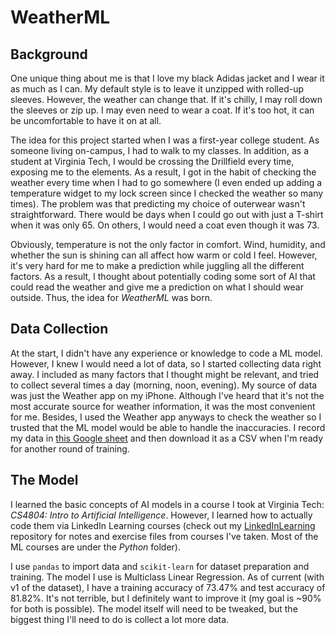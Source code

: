 # WeatherML
## Background
One unique thing about me is that I love my black Adidas jacket and I wear it as
much as I can. My default style is to leave it unzipped with rolled-up sleeves.
However, the weather can change that. If it's chilly, I may roll down the
sleeves or zip up. I may even need to wear a coat. If it's too hot, it can be
uncomfortable to have it on at all.

The idea for this project started when I was a first-year college student. As
someone living on-campus, I had to walk to my classes. In addition, as a student
at Virginia Tech, I would be crossing the Drillfield every time, exposing me to
the elements. As a result, I got in the habit of checking the weather every time
when I had to go somewhere (I even ended up adding a temperature widget to my
lock screen since I checked the weather so many times). The problem was that
predicting my choice of outerwear wasn't straightforward. There would be days
when I could go out with just a T-shirt when it was only 65. On others, I would
need a coat even though it was 73.

Obviously, temperature is not the only factor in comfort. Wind, humidity, and
whether the sun is shining can all affect how warm or cold I feel. However, it's
very hard for me to make a prediction while juggling all the different factors.
As a result, I thought about potentially coding some sort of AI that could read
the weather and give me a prediction on what I should wear outside. Thus, the
idea for *WeatherML* was born.

## Data Collection
At the start, I didn't have any experience or knowledge to code a ML model.
However, I knew I would need a lot of data, so I started collecting data right
away. I included as many factors that I thought might be relevant, and tried to
collect several times a day (morning, noon, evening). My source of data was just
the Weather app on my iPhone. Although I've heard that it's not the most
accurate source for weather information, it was the most convenient for me.
Besides, I used the Weather app anyways to check the weather so I trusted that
the ML model would be able to handle the inaccuracies. I record my data in
[this Google sheet](https://docs.google.com/spreadsheets/d/1wjoOM3OyRlOUdET7_jU2uoCyOraQOWY8XGOw8LVWK3A/edit?usp=sharing)
and then download it as a CSV when I'm ready for another round of training.

## The Model
I learned the basic concepts of AI models in a course I took at Virginia Tech:
*CS4804: Intro to Artificial Intelligence*. However, I learned how to actually
code them via LinkedIn Learning courses (check out my
[LinkedInLearning](https://github.com/tikkikkit21/LinkedInLearning)
repository for notes and exercise files from courses I've taken. Most of the ML
courses are under the *Python* folder).

I use `pandas` to import data and `scikit-learn` for dataset preparation and
training. The model I use is Multiclass Linear Regression. As of current (with
v1 of the dataset), I have a training accuracy of 73.47% and test accuracy of
81.82%. It's not terrible, but I definitely want to improve it (my goal is ~90%
for both is possible). The model itself will need to be tweaked, but the biggest
thing I'll need to do is collect a lot more data.
